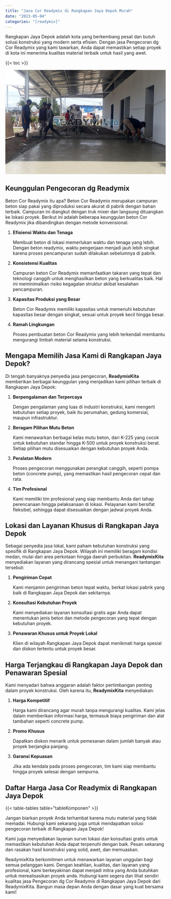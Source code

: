 ```yaml
---
title: "Jasa Cor Readymix di Rangkapan Jaya Depok Murah"
date: "2023-05-04"
categories: "[readymix]"
---
```


Rangkapan Jaya Depok adalah kota yang berkembang pesat dan butuh solusi konstruksi yang modern serta efisien. Dengan jasa Pengecoran dg Cor Readymix yang kami tawarkan, Anda dapat memastikan setiap proyek di kota ini menerima kualitas material terbaik untuk hasil yang awet.

{{< toc >}}

![Jasa Cor Readymix di Rangkapan Jaya Depok Murah](/images/readymix/cor-readymix-05.jpg)

## Keunggulan Pengecoran dg Readymix

Beton Cor Readymix itu apa? Beton Cor Readymix merupakan campuran beton siap pakai yang diproduksi secara akurat di pabrik dengan bahan terbaik. Campuran ini diangkut dengan truk mixer dan langsung dituangkan ke lokasi proyek. Berikut ini adalah beberapa keunggulan beton Cor Readymix jika dibandingkan dengan metode konvensional:

1. **Efisiensi Waktu dan Tenaga**

   Membuat beton di lokasi memerlukan waktu dan tenaga yang lebih. Dengan beton readymix, waktu pengerjaan menjadi jauh lebih singkat karena proses pencampuran sudah dilakukan sebelumnya di pabrik.

2. **Konsistensi Kualitas**

   Campuran beton Cor Readymix memanfaatkan takaran yang tepat dan teknologi canggih untuk menghasilkan beton yang berkualitas baik. Hal ini meminimalkan risiko kegagalan struktur akibat kesalahan pencampuran.

3. **Kapasitas Produksi yang Besar**

   Beton Cor Readymix memiliki kapasitas untuk memenuhi kebutuhan kapasitas besar dengan singkat, sesuai untuk proyek kecil hingga besar.

4. **Ramah Lingkungan**

   Proses pembuatan beton Cor Readymix yang lebih terkendali membantu mengurangi limbah material selama konstruksi.

## Mengapa Memilih Jasa Kami di Rangkapan Jaya Depok?

Di tengah banyaknya penyedia jasa pengecoran, **ReadymixKita** memberikan berbagai keunggulan yang menjadikan kami pilihan terbaik di Rangkapan Jaya Depok:

1. **Berpengalaman dan Terpercaya**

   Dengan pengalaman yang luas di industri konstruksi, kami mengerti kebutuhan setiap proyek, baik itu perumahan, gedung komersial, maupun infrastruktur.

2. **Beragam Pilihan Mutu Beton**

   Kami menawarkan berbagai kelas mutu beton, dari K-225 yang cocok untuk kebutuhan standar hingga K-500 untuk proyek konstruksi berat. Setiap pilihan mutu disesuaikan dengan kebutuhan proyek Anda.

3. **Peralatan Modern**

   Proses pengecoran menggunakan perangkat canggih, seperti pompa beton (concrete pump), yang memastikan hasil pengecoran cepat dan rata.

4. **Tim Profesional**

   Kami memiliki tim profesional yang siap membantu Anda dari tahap perencanaan hingga pelaksanaan di lokasi. Pelayanan kami bersifat fleksibel, sehingga dapat disesuaikan dengan jadwal proyek Anda.

## Lokasi dan Layanan Khusus di Rangkapan Jaya Depok

Sebagai penyedia jasa lokal, kami paham kebutuhan konstruksi yang spesifik di Rangkapan Jaya Depok. Wilayah ini memiliki beragam kondisi medan, mulai dari area perkotaan hingga daerah perbukitan. **ReadymixKita** menyediakan layanan yang dirancang spesial untuk menangani tantangan tersebut:

1. **Pengiriman Cepat**

   Kami menjamin pengiriman beton tepat waktu, berkat lokasi pabrik yang baik di Rangkapan Jaya Depok dan sekitarnya.

2. **Konsultasi Kebutuhan Proyek**

   Kami menyediakan layanan konsultasi gratis agar Anda dapat menentukan jenis beton dan metode pengecoran yang tepat dengan kebutuhan proyek.

3. **Penawaran Khusus untuk Proyek Lokal**

   Klien di wilayah Rangkapan Jaya Depok dapat menikmati harga spesial dan diskon tertentu untuk proyek besar.

## Harga Terjangkau di Rangkapan Jaya Depok dan Penawaran Spesial

Kami menyadari bahwa anggaran adalah faktor pertimbangan penting dalam proyek konstruksi. Oleh karena itu, **ReadymixKita** menyediakan:

1. **Harga Kompetitif**

   Harga kami dirancang agar murah tanpa mengurangi kualitas. Kami jelas dalam memberikan informasi harga, termasuk biaya pengiriman dan alat tambahan seperti concrete pump.

2. **Promo Khusus**

   Dapatkan diskon menarik untuk pemesanan dalam jumlah banyak atau proyek berjangka panjang.

3. **Garansi Kepuasan**

   Jika ada kendala pada proses pengecoran, tim kami siap membantu hingga proyek selesai dengan sempurna.

## Daftar Harga Jasa Cor Readymix di Rangkapan Jaya Depok

{{< table-tables table="tableKomponen" >}}

Jangan biarkan proyek Anda terhambat karena mutu material yang tidak memadai. Hubungi kami sekarang juga untuk mendapatkan solusi pengecoran terbaik di Rangkapan Jaya Depok!

Kami juga menyediakan layanan survei lokasi dan konsultasi gratis untuk memastikan kebutuhan Anda dapat terpenuhi dengan baik. Pesan sekarang dan rasakan hasil konstruksi yang solid, awet, dan memuaskan.

ReadymixKita berkomitmen untuk menawarkan layanan unggulan bagi semua pelanggan kami. Dengan keahlian, kualitas, dan layanan yang profesional, kami berkeyakinan dapat menjadi mitra yang Anda butuhkan untuk merealisasikan proyek anda. Hubungi kami segera dan lihat sendiri kualitas jasa Pengecoran dg Cor Readymix di Rangkapan Jaya Depok dari ReadymixKita. Bangun masa depan Anda dengan dasar yang kuat bersama kami!